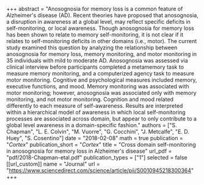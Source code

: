 +++
abstract = "Anosognosia for memory loss is a common feature of Alzheimer's disease (AD). Recent theories have proposed that anosognosia, a disruption in awareness at a global level, may reflect specific deficits in self-monitoring, or local awareness. Though anosognosia for memory loss has been shown to relate to memory self-monitoring, it is not clear if it relates to self-monitoring deficits in other domains (i.e., motor). The current study examined this question by analyzing the relationship between anosognosia for memory loss, memory monitoring, and motor monitoring in 35 individuals with mild to moderate AD. Anosognosia was assessed via clinical interview before participants completed a metamemory task to measure memory monitoring, and a computerized agency task to measure motor monitoring. Cognitive and psychological measures included memory, executive functions, and mood. Memory monitoring was associated with motor monitoring; however, anosognosia was associated only with memory monitoring, and not motor monitoring. Cognition and mood related differently to each measure of self-awareness. Results are interpreted within a hierarchical model of awareness in which local self-monitoring processes are associated across domain, but appear to only contribute to a global level awareness in a domain-specific fashion."
authors = ["S. Chapman", "L. E. Colvin", "M. Vuorre", "G. Cocchini", "J. Metcalfe", "E. D. Huey", "S. Cosentino"]
date = "2018-02-08"
math = true
publication = "*Cortex*"
publication_short = "*Cortex*"
title = "Cross domain self-monitoring in anosognosia for memory loss in Alzheimer's disease"
url_pdf = "pdf/2018-Chapman-etal.pdf"
publication_types = ["1"]
selected = false
[[url_custom]]
name = "Journal"
url = "https://www.sciencedirect.com/science/article/pii/S0010945218300364"
+++
